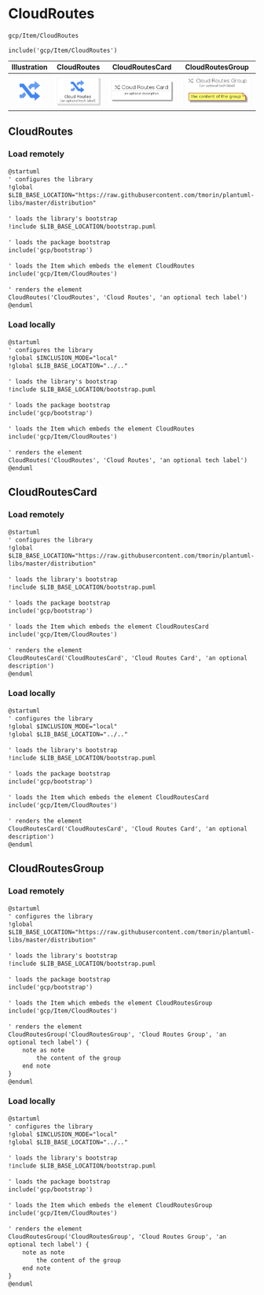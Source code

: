 # CloudRoutes


```text
gcp/Item/CloudRoutes
```

```text
include('gcp/Item/CloudRoutes')
```



| Illustration | CloudRoutes | CloudRoutesCard | CloudRoutesGroup |
| :---: | :---: | :---: | :---: |
| ![illustration for Illustration](../../gcp/Item/CloudRoutes.png) | ![illustration for CloudRoutes](../../gcp/Item/CloudRoutes.Local.png) | ![illustration for CloudRoutesCard](../../gcp/Item/CloudRoutesCard.Local.png) | ![illustration for CloudRoutesGroup](../../gcp/Item/CloudRoutesGroup.Local.png) |




## CloudRoutes

### Load remotely
```plantuml
@startuml
' configures the library
!global $LIB_BASE_LOCATION="https://raw.githubusercontent.com/tmorin/plantuml-libs/master/distribution"

' loads the library's bootstrap
!include $LIB_BASE_LOCATION/bootstrap.puml

' loads the package bootstrap
include('gcp/bootstrap')

' loads the Item which embeds the element CloudRoutes
include('gcp/Item/CloudRoutes')

' renders the element
CloudRoutes('CloudRoutes', 'Cloud Routes', 'an optional tech label')
@enduml
```

### Load locally
```plantuml
@startuml
' configures the library
!global $INCLUSION_MODE="local"
!global $LIB_BASE_LOCATION="../.."

' loads the library's bootstrap
!include $LIB_BASE_LOCATION/bootstrap.puml

' loads the package bootstrap
include('gcp/bootstrap')

' loads the Item which embeds the element CloudRoutes
include('gcp/Item/CloudRoutes')

' renders the element
CloudRoutes('CloudRoutes', 'Cloud Routes', 'an optional tech label')
@enduml
```

## CloudRoutesCard

### Load remotely
```plantuml
@startuml
' configures the library
!global $LIB_BASE_LOCATION="https://raw.githubusercontent.com/tmorin/plantuml-libs/master/distribution"

' loads the library's bootstrap
!include $LIB_BASE_LOCATION/bootstrap.puml

' loads the package bootstrap
include('gcp/bootstrap')

' loads the Item which embeds the element CloudRoutesCard
include('gcp/Item/CloudRoutes')

' renders the element
CloudRoutesCard('CloudRoutesCard', 'Cloud Routes Card', 'an optional description')
@enduml
```

### Load locally
```plantuml
@startuml
' configures the library
!global $INCLUSION_MODE="local"
!global $LIB_BASE_LOCATION="../.."

' loads the library's bootstrap
!include $LIB_BASE_LOCATION/bootstrap.puml

' loads the package bootstrap
include('gcp/bootstrap')

' loads the Item which embeds the element CloudRoutesCard
include('gcp/Item/CloudRoutes')

' renders the element
CloudRoutesCard('CloudRoutesCard', 'Cloud Routes Card', 'an optional description')
@enduml
```

## CloudRoutesGroup

### Load remotely
```plantuml
@startuml
' configures the library
!global $LIB_BASE_LOCATION="https://raw.githubusercontent.com/tmorin/plantuml-libs/master/distribution"

' loads the library's bootstrap
!include $LIB_BASE_LOCATION/bootstrap.puml

' loads the package bootstrap
include('gcp/bootstrap')

' loads the Item which embeds the element CloudRoutesGroup
include('gcp/Item/CloudRoutes')

' renders the element
CloudRoutesGroup('CloudRoutesGroup', 'Cloud Routes Group', 'an optional tech label') {
    note as note
        the content of the group
    end note
}
@enduml
```

### Load locally
```plantuml
@startuml
' configures the library
!global $INCLUSION_MODE="local"
!global $LIB_BASE_LOCATION="../.."

' loads the library's bootstrap
!include $LIB_BASE_LOCATION/bootstrap.puml

' loads the package bootstrap
include('gcp/bootstrap')

' loads the Item which embeds the element CloudRoutesGroup
include('gcp/Item/CloudRoutes')

' renders the element
CloudRoutesGroup('CloudRoutesGroup', 'Cloud Routes Group', 'an optional tech label') {
    note as note
        the content of the group
    end note
}
@enduml
```

